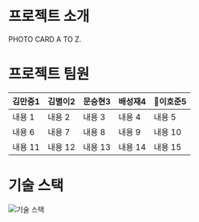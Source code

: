 # 프로젝트 소개
PHOTO CARD A TO Z.
# 프로젝트 팀원
|김만중1|김별이2|문승현3|배성재4| 🧸이호준5|
|---|---|---|---|---|
|내용 1|내용 2|내용 3|내용 4|내용 5|
|내용 6|내용 7|내용 8|내용 9|내용 10|
|내용 11|내용 12|내용 13|내용 14|내용 15|
# 기술 스택
<img src="https://img1.daumcdn.net/thumb/R1280x0/?scode=mtistory2&fname=https%3A%2F%2Fk.kakaocdn.net%2Fdn%2Frq3Rm%2FbtrRkb9V52p%2F2JKgqnK6Ihdr2wkpx5iG3k%2Fimg.png" alt="기술 스택" />
